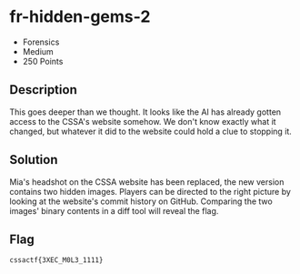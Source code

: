 # fr-hidden-gems-2
- Forensics
- Medium
- 250 Points

## Description
This goes deeper than we thought. It looks like the AI has already gotten access to the CSSA's website somehow. We don't know exactly what it changed, but whatever it did to the website could hold a clue to stopping it.

## Solution
Mia's headshot on the CSSA website has been replaced, the new version contains two hidden images. Players can be directed to the right picture by looking at the website's commit history on GitHub. Comparing the two images' binary contents in a diff tool will reveal the flag.

## Flag
`cssactf{3XEC_M0L3_1111}`